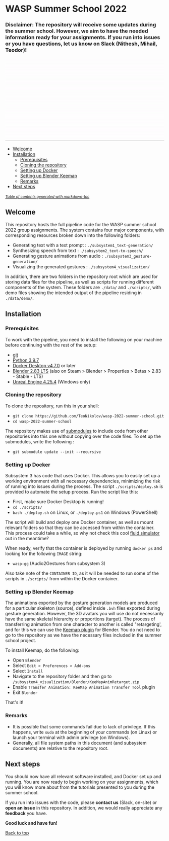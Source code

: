 # WASP Summer School 2022

### Disclaimer: The repository will receive some updates during the summer school. However, we aim to have the needed information ready for your assignments. If you run into issues or you have questions, let us know on Slack (Nithesh, Mihail, Teodor)!

![Project Pipeline](/docs/project-pipeline.gif)

- [Welcome](#welcome)
- [Installation](#installation)
  * [Prerequisites](#prerequisites)
  * [Cloning the repository](#cloning-the-repository)
  * [Setting up Docker](#setting-up-docker)
  * [Setting up Blender Keemap](#setting-up-blender-keemap)
  * [Remarks](#remarks)
- [Next steps](#next-steps)

<small><i><a href='http://ecotrust-canada.github.io/markdown-toc/'>Table of contents generated with markdown-toc</a></i></small>


## Welcome

This repository hosts the full pipeline code for the WASP summer school 2022 group assignments. The system contains four major components, with corresponding resources broken down into the following folders:

- Generating text with a text prompt : `./subsystem1_text-generation/`
- Synthesizing speech from text : `./subsystem2_text-to-speech/`
- Generating gesture animations from audio : `./subsystem3_gesture-generation/`
- Visualizing the generated gestures : `./subsystem4_visualization/`
 
In addition, there are two folders in the repository root which are used for storing data files for the pipeline, as well as scripts for running different components of the system. These folders are `./data/` and `./scripts/`, with demo files showing the intended output of the pipeline residing in `./data/demo/`.

## Installation

### Prerequisites

To work with the pipeline, you need to install the following on your machine before continuing with the rest of the setup:

- [git](https://git-scm.com/downloads)
- [Python 3.9.7](https://www.python.org/downloads/release/python-397/)
- [Docker Desktop v4.7.0](https://docs.docker.com/get-docker/) or later
- [Blender 2.83 LTS](https://www.blender.org/download/releases/2-83/) (also on Steam > Blender > Properties > Betas > 2.83 - Stable - LTS)
- [Unreal Engine 4.25.4](https://www.unrealengine.com/en-US/download) (Windows only)

### Cloning the repository

To clone the repository, run this in your shell:

- `git clone https://github.com/TeoNikolov/wasp-2022-summer-school.git`
- `cd wasp-2022-summer-school`

The repository makes use of [submodules](https://git-scm.com/book/en/v2/Git-Tools-Submodules) to include code from other repositories into this one without copying over the code files. To set up the submodules, write the following :

- `git submodule update --init --recursive`

### Setting up Docker

Subsystem 3 has code that uses Docker. This allows you to easily set up a working environment with all necessary dependencies, minimizing the risk of running into issues during the process. The script `./scripts/deploy.sh` is provided to automate the setup process. Run the script like this:

- First, make sure Docker Desktop is running!
- `cd ./scripts/`
- `bash ./deploy.sh` on Linux, or `./deploy.ps1` on Windows (PowerShell)

The script will build and deploy one Docker container, as well as mount relevant folders so that they can be accessed from within the container. This process could take a while, so why not check this cool [fluid simulator](https://paveldogreat.github.io/WebGL-Fluid-Simulation/) out in the meantime?

When ready,  verify that the container is deployed by running `docker ps` and looking for the following `IMAGE` string:

- `wasp-gg` (Audio2Gestures from subsystem 3)

Also take note of the `CONTAINER ID`, as it will be needed to run some of the scripts in `./scripts/` from within the Docker container.

### Setting up Blender Keemap

The animations exported by the gesture generation models are produced for a particular skeleton (source), defined inside `.bvh` files exported during gesture generation. However, the 3D avatars you will use do not necessarily have the same skeletal hierarchy or proportions (target). The process of transferring animation from one character to another is called "retargeting', and for this we can use the [Keemap plugin](https://github.com/nkeeline/Keemap-Blender-Rig-ReTargeting-Addon)  for Blender. You do not need to go to the repository as we have the necessary files included in the summer school project.

To install Keemap, do the following:

- Open `Blender`
- Select `Edit > Preferences > Add-ons`
- Select `Install`
- Navigate to the repository folder and then go to `/subsystem4_visualization/Blender/KeeMapAnimRetarget.zip`
- Enable `Transfer Animation: KeeMap Animation Transfer Tool` plugin
- Exit `Blender`

That's it!

### Remarks

- It is possible that some commands fail due to lack of privilege. If this happens, write `sudo` at the beginning of your commands (on Linux) or launch your terminal with admin privilege (on Windows).
- Generally, all file system paths in this document (and subsystem documents) are relative to the repository root.

## Next steps

You should now have all relevant software installed, and Docker set up and running. You are now ready to begin working on your assignments, which you will know more about from the tutorials presented to you during the summer school.

If you run into issues with the code, please **contact us** (Slack, on-site) or **open an issue** in this repository. In addition, we would really appreciate any **feedback** you have.

**Good luck and have fun!**

[Back to top](#wasp-summer-school-2022)
